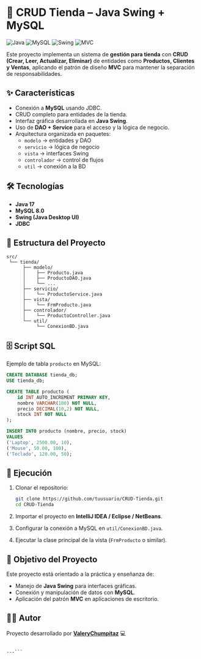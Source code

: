 
# 🛒 CRUD Tienda – Java Swing + MySQL

![Java](https://img.shields.io/badge/Java-17-red?logo=openjdk)
![MySQL](https://img.shields.io/badge/MySQL-8.0-blue?logo=mysql)
![Swing](https://img.shields.io/badge/Swing-UI-green)
![MVC](https://img.shields.io/badge/Pattern-MVC-orange)

Este proyecto implementa un sistema de **gestión para tienda** con **CRUD (Crear, Leer, Actualizar, Eliminar)** de entidades como **Productos, Clientes y Ventas**, aplicando el patrón de diseño **MVC** para mantener la separación de responsabilidades.  

## ✨ Características
- Conexión a **MySQL** usando JDBC.  
- CRUD completo para entidades de la tienda.  
- Interfaz gráfica desarrollada en **Java Swing**.  
- Uso de **DAO + Service** para el acceso y la lógica de negocio.  
- Arquitectura organizada en paquetes:  
  - `modelo` → entidades y DAO  
  - `servicio` → lógica de negocio  
  - `vista` → interfaces Swing  
  - `controlador` → control de flujos  
  - `util` → conexión a la BD  

## 🛠️ Tecnologías
- **Java 17**  
- **MySQL 8.0**  
- **Swing (Java Desktop UI)**  
- **JDBC**  

## 📂 Estructura del Proyecto
```plaintext
src/
 └── tienda/
      ├── modelo/
      │    ├── Producto.java
      │    ├── ProductoDAO.java
      │    └── ...
      ├── servicio/
      │    └── ProductoService.java
      ├── vista/
      │    └── FrmProducto.java
      ├── controlador/
      │    └── ProductoController.java
      └── util/
           └── ConexionBD.java
````

## 🗄️ Script SQL

Ejemplo de tabla `producto` en MySQL:

```sql
CREATE DATABASE tienda_db;
USE tienda_db;

CREATE TABLE producto (
    id INT AUTO_INCREMENT PRIMARY KEY,
    nombre VARCHAR(100) NOT NULL,
    precio DECIMAL(10,2) NOT NULL,
    stock INT NOT NULL
);

INSERT INTO producto (nombre, precio, stock) 
VALUES 
('Laptop', 2500.00, 10),
('Mouse', 50.00, 100),
('Teclado', 120.00, 50);
```

## 🚀 Ejecución

1. Clonar el repositorio:

   ```bash
   git clone https://github.com/tuusuario/CRUD-Tienda.git
   cd CRUD-Tienda
   ```
2. Importar el proyecto en **IntelliJ IDEA / Eclipse / NetBeans**.
3. Configurar la conexión a MySQL en `util/ConexionBD.java`.
4. Ejecutar la clase principal de la vista (`FrmProducto` o similar).

## 📌 Objetivo del Proyecto

Este proyecto está orientado a la práctica y enseñanza de:

* Manejo de **Java Swing** para interfaces gráficas.
* Conexión y manipulación de datos con **MySQL**.
* Aplicación del patrón **MVC** en aplicaciones de escritorio.

## 👩‍💻 Autor

Proyecto desarrollado por **[ValeryChumpitaz](https://github.com/ValeryChumpitaz)** 💻

```

---```
